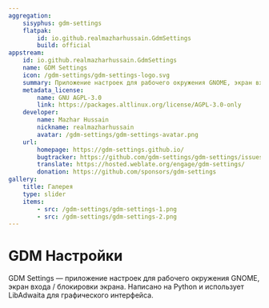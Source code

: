 ```yaml
---
aggregation:
    sisyphus: gdm-settings
    flatpak:
        id: io.github.realmazharhussain.GdmSettings
        build: official
appstream:
    id: io.github.realmazharhussain.GdmSettings
    name: GDM Settings
    icon: /gdm-settings/gdm-settings-logo.svg
    summary: Приложение настроек для рабочего окружения GNOME, экран входа / блокировки экрана.
    metadata_license:
        name: GNU AGPL-3.0
        link: https://packages.altlinux.org/license/AGPL-3.0-only
    developer:
        name: Mazhar Hussain
        nickname: realmazharhussain
        avatar: /gdm-settings/gdm-settings-avatar.png
    url:
        homepage: https://gdm-settings.github.io/
        bugtracker: https://github.com/gdm-settings/gdm-settings/issues
        translate: https://hosted.weblate.org/engage/gdm-settings/
        donation: https://github.com/sponsors/gdm-settings
gallery:
    title: Галерея
    type: slider
    items:
        - src: /gdm-settings/gdm-settings-1.png
        - src: /gdm-settings/gdm-settings-2.png
---
```


# GDM Настройки

GDM Settings — приложение настроек для рабочего окружения GNOME, экран входа / блокировки экрана. Написано на Python и использует LibAdwaita для графического интерфейса.

<AGWGallery />

<!--@include: @apps/_parts/install/content-repo.md-->
<!--@include: @apps/_parts/install/content-flatpak.md-->
